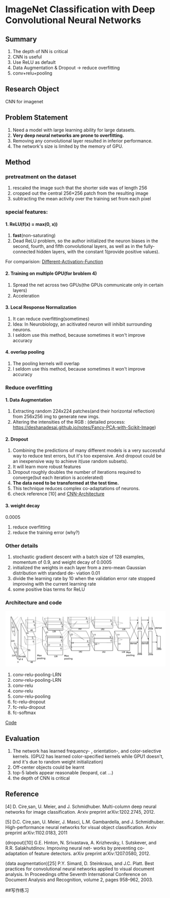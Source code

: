 # ImageNet Classification with Deep Convolutional Neural Networks

## Summary

1. The depth of NN is critical
2. CNN is useful
3. Use ReLU as default
4. Data Augmentation & Dropout -> reduce overfitting
5. conv+relu+pooling


## Research Object

CNN for imagenet

## Problem Statement

1. Need a model with large learning ability for large datasets.
1. **Very deep neural networks are prone to overfitting.**
2. Removing any convolutional layer resulted in inferior performance.
3. The network's size is limited by the memory of GPU.


## Method

### pretreatment on the dataset

1. rescaled the image such that the shorter side was of length 256
2. cropped out the central 256×256 patch from the resulting image
3. subtracting the mean activity over the training set from each pixel

### special features:

#### 1. ReLU(f(x) = max(0, x))
 1. **fast**(non-saturating)
 2. Dead ReLU problem, so the author initialized the neuron biases in the second, fourth, and fifth convolutional layers, as well as in the fully-connected hidden layers, with the constant 1(provide positive values).
 
For comparision: [Different-Activation-Function](../Different-Activation-Function.md) 
 
#### 2. Training on multiple GPU(for broblem 4)

1. Spread the net across two GPUs(the GPUs communicate only in certain layers)
2. Acceleration


#### 3. Local Response Normalization

1. It can reduce overfitting(sometimes)
1. Idea: In Neurobiology, an acitivated neuron will inhibit surrounding neurons.
2. I seldom use this method, because sometimes it won't improve accuracy

#### 4. overlap pooling

1. The pooling kernels will overlap
2. I seldom use this method, because sometimes it won't improve accuracy

### Reduce overfitting

#### 1. Data Augmentation

1. Extracting random 224x224 patches(and their horizontal reflection) from 256x256 img to generate new imgs.
2. Altering the intensities of the RGB : 
(detailed process: https://deshanadesai.github.io/notes/Fancy-PCA-with-Scikit-Image)

#### 2. Dropout 

1. Combining the predictions of many different models is a very successful way to reduce test errors, but it's too expensive. And dropout could be an inexpensive way to achieve it(use random subsets). 
2. It will learn more robust features 
3. Dropout roughly doubles the number of iterations required to converge(but each iteration is accelerated)
4. **The data need to be transformed at the test time.**
5. This technique reduces complex co-adaptations of neurons.
6. check reference [10] and [CNN-Architecture](../CNN-Architecture.md)

#### 3. weight decay

0.0005

1. reduce overfitting
2. reduce the training error	(why?)


### Other details

1. stochastic gradient descent with a batch size of 128 examples, momentum of 0.9, and weight decay of 0.0005
2. initialized the weights in each layer from a zero-mean Gaussian distribution with standard de- viation 0.01
3. divide the learning rate by 10 when the validation error rate stopped improving with the current learning rate
4. some positive bias terms for ReLU

### Architecture and code

![](../res/AlexNet.png)

1. conv-relu-pooling-LRN
2. conv-relu-pooling-LRN
3. conv-relu
4. conv-relu
5. conv-relu-pooling
6. fc-relu-dropout
7. fc-relu-dropout
8. fc-softmax

[Code](../code/nets/AlexNet.py)


## Evaluation

1. The network has learned frequency- , orientation-, and color-selective kernels. (GPU2 has learned color-specified kernels while GPU1 doesn't, and it's due to random weight initialization)
2. Off-center objects could be learnt
3. top-5 labels appear reasonable (leopard, cat ...)
4. the depth of CNN is critical

## Reference 

[4] D. Cire¸san, U. Meier, and J. Schmidhuber. Multi-column deep neural networks for image classification. Arxiv preprint arXiv:1202.2745, 2012.

[5] D.C. Cire¸san, U. Meier, J. Masci, L.M. Gambardella, and J. Schmidhuber. High-performance neural networks for visual object classification. Arxiv preprint arXiv:1102.0183, 2011

(dropout)[10] G.E. Hinton, N. Srivastava, A. Krizhevsky, I. Sutskever, and R.R. Salakhutdinov. Improving neural net- works by preventing co-adaptation of feature detectors. arXiv preprint arXiv:1207.0580, 2012.

(data augmentation)[25] P.Y. Simard, D. Steinkraus, and J.C. Platt. Best practices for convolutional neural networks applied to visual document analysis. In Proceedings ofthe Seventh International Conference on Document Analysis and Recognition, volume 2, pages 958–962, 2003.

##写作练习